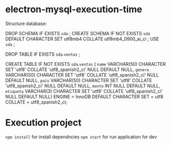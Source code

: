 # electron-mysql-execution-time

Structure database: 

DROP SCHEMA IF EXISTS `sda` ;
CREATE SCHEMA IF NOT EXISTS `sda` DEFAULT CHARACTER SET utf8mb4 COLLATE utf8mb4_0900_ai_ci ;
USE `sda` ;

DROP TABLE IF EXISTS `sda`.`ventas` ;

CREATE TABLE IF NOT EXISTS `sda`.`ventas` (
  `name` VARCHAR(50) CHARACTER SET 'utf8' COLLATE 'utf8_spanish2_ci' NULL DEFAULT NULL,
  `genero` VARCHAR(50) CHARACTER SET 'utf8' COLLATE 'utf8_spanish2_ci' NULL DEFAULT NULL,
  `pais` VARCHAR(50) CHARACTER SET 'utf8' COLLATE 'utf8_spanish2_ci' NULL DEFAULT NULL,
  `monto` INT NULL DEFAULT NULL,
  `etiqueta` VARCHAR(3) CHARACTER SET 'utf8' COLLATE 'utf8_spanish2_ci' NULL DEFAULT NULL)
ENGINE = InnoDB
DEFAULT CHARACTER SET = utf8
COLLATE = utf8_spanish2_ci;

# Execution project
`npm install` for install dependncies
`npm start` for run application for dev

